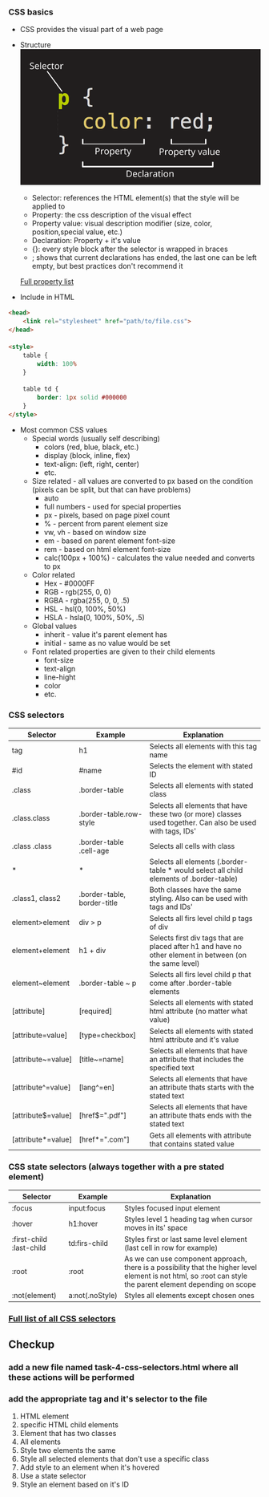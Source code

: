 ### CSS basics
    
* CSS provides the visual part of a web page

* Structure
![css structure](img/css-basics.png)
    * Selector: references the HTML element(s) that the style will be applied to
    * Property: the css description of the visual effect
    * Property value: visual description modifier (size, color, position,special value, etc.)
    * Declaration: Property + it's value
    * {}: every style block after the selector is wrapped in braces
    * ; shows that current declarations has ended, the last one can be left empty, but best practices don't recommend it

    [Full property list](https://www.w3schools.com/cssref/)
* Include in HTML
    
```HTML
<head>
    <link rel="stylesheet" href="path/to/file.css">
</head>

<style>
    table {
        width: 100%
    }

    table td {
        border: 1px solid #000000
    }
</style>
```

* Most common CSS values
    * Special words (usually self describing)
        * colors (red, blue, black, etc.)
        * display (block, inline, flex)
        * text-align: (left, right, center)
        * etc.
    * Size related - all values are converted to px based on the condition (pixels can be split, but that can have problems)
        * auto
        * full numbers - used for special properties
        * px - pixels, based on page pixel count
        * % - percent from parent element size
        * vw, vh - based on window size
        * em - based on parent element font-size
        * rem - based on html element font-size
        * calc(100px + 100%) - calculates the value needed and converts to px
    * Color related
        * Hex - #0000FF
        * RGB - rgb(255, 0, 0)
        * RGBA - rgba(255, 0, 0, .5)
        * HSL - hsl(0, 100%, 50%)
        * HSLA - hsla(0, 100%, 50%, .5)
    * Global values
        * inherit - value it's parent element has
        * initial - same as no value would be set
    * Font related properties are given to their child elements 
        * font-size
        * text-align
        * line-hight
        * color
        * etc.

### CSS selectors
| Selector | Example | Explanation |
|----------|---------|-------------|
| tag | h1 | Selects all elements with this tag name |
| #id | #name | Selects the element with stated ID |
| .class | .border-table | Selects all elements with stated class |
| .class.class | .border-table.row-style | Selects all elements that have these two (or more) classes used together. Can also be used with tags, IDs' |
| .class .class | .border-table .cell-age | Selects all cells with class |.cell-age that have a parent element with class .border-table. Can be used with tag and IDs' (only as parent) also |
| * | * | Selects all elements (.border-table * would select all child elements of .border-table) |
| .class1, class2 | .border-table, border-title | Both classes have the same styling. Also can be used with tags and IDs' |
| element>element | div > p |  Selects all firs level child p tags of div |
| element+element | h1 + div | Selects first div tags that are placed after h1 and have no other element in between (on the same level) |
| element~element | .border-table ~ p | Selects all firs level child p that come after .border-table elements
| [attribute] | [required] | Selects all elements with stated html attribute (no matter what value) |
| [attribute=value] | [type=checkbox] | Selects all elements with stated html attribute and it's value
| [attribute~=value] | [title~=name] | Selects all elements that have an attribute that includes the specified text |
| [attribute^=value] |	[lang^=en] | Selects all elements that have an attribute thats starts with the stated text |
| [attribute$=value] | [href$=".pdf"]| Selects all elements that have an attribute thats ends with the stated text |
| [attribute*=value] | [href*=".com"] | Gets all elements with attribute that contains stated value

### CSS state selectors (always together with a pre stated element)
| Selector | Example | Explanation |
|----------|---------|-------------|
| :focus | input:focus | Styles focused input element |
| :hover | h1:hover | Styles level 1 heading tag when cursor moves in its' space |
| :first-child :last-child | td:firs-child | Styles first or last same level element (last cell in row for example) |
| :root | :root | As we can use component approach, there is a possibility that the higher level element is not html, so :root can style the parent element depending on scope | 
| :not(element) | a:not(.noStyle) | Styles all elements except chosen ones |

### [Full list of all CSS selectors](https://www.w3schools.com/cssref/css_selectors.asp)

## Checkup
### add a new file named task-4-css-selectors.html where all these actions will be performed
### add the appropriate tag and it's selector to the file

1. HTML element
2. specific HTML child elements
3. Element that has two classes
4. All elements
5. Style two elements the same
6. Style all selected elements that don't use a specific class
7. Add style to an element when it's hovered
8. Use a state selector
9. Style an element based on it's ID
